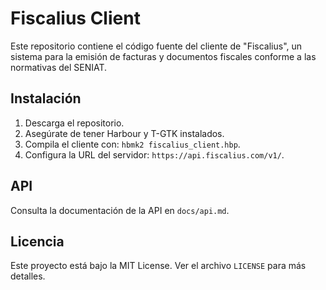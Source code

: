 # Fiscalius Client

Este repositorio contiene el código fuente del cliente de "Fiscalius", un sistema para la emisión de facturas y documentos fiscales conforme a las normativas del SENIAT.

## Instalación
1. Descarga el repositorio.
2. Asegúrate de tener Harbour y T-GTK instalados.
3. Compila el cliente con: `hbmk2 fiscalius_client.hbp`.
4. Configura la URL del servidor: `https://api.fiscalius.com/v1/`.

## API
Consulta la documentación de la API en `docs/api.md`.

## Licencia
Este proyecto está bajo la MIT License. Ver el archivo `LICENSE` para más detalles.
